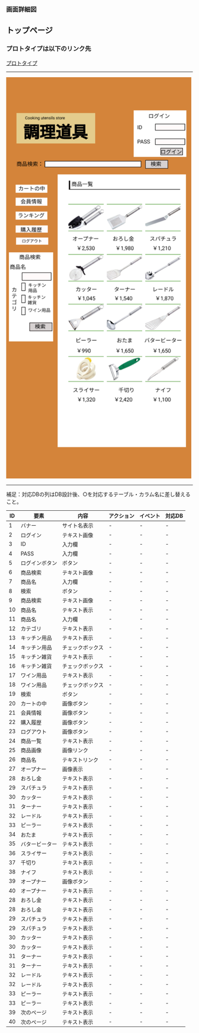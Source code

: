 ### 画面詳細図
## トップページ
### プロトタイプは以下のリンク先
[プロトタイプ](https://www.figma.com/file/Bbyoi3oY44HApNDN9uLFlB/cook?node-id=1%3A3)
*****
<img src="../img/トップページ (1).png" width="500">

*****
補足：対応DBの列はDB設計後、○を対応するテーブル・カラム名に差し替えること。

| ID | 要素 | 内容 | アクション | イベント | 対応DB |
|----|------|-----|------------|---------|-------|
|1   |バナー|サイト名表示|-      |-        |-      |
|2   |ログイン|テキスト画像|-    |-        |-      |
|3   |ID     |入力欄　　|-    |-        |-      |
|4   |PASS   |入力欄　　|-    |-        |-      |
|5   |ログインボタン|ボタン|-    |-        |-      |
|6   |商品検索|テキスト画像|-    |-        |-      |
|7   |商品名　|入力欄　　|-    |-        |-      |
|8   |検索　　|ボタン　　　|-    |-        |-      |
|9   |商品検索|テキスト画像|-    |-        |-      |
|10  |商品名　|テキスト表示|-    |-        |-      |
|11  |商品名　|入力欄　　|-    |-        |-      |
|12  |カテゴリ|テキスト表示|-    |-        |-      |
|13  |キッチン用品　|テキスト表示|-    |-        |-      |
|14  |キッチン用品　|チェックボックス|-    |-        |-      |
|15  |キッチン雑貨　|テキスト表示|-    |-        |-      |
|16  |キッチン雑貨　|チェックボックス|-    |-        |-      |
|17  |ワイン用品　|テキスト表示|-    |-        |-      |
|18  |ワイン用品　|チェックボックス|-    |-        |-      |
|19  |検索　　|ボタン　　　|-    |-        |-      |
|20  |カートの中|画像ボタン|-    |-        |-      |
|21  |会員情報|画像ボタン　|-    |-        |-      |
|22  |購入履歴|画像ボタン　|-    |-        |-      |
|23  |ログアウト|画像ボタン　|-    |-        |-      |
|24  |商品一覧|テキスト表示|-    |-        |-      |
|25  |商品画像|画像リンク　|-    |-        |-      |
|26  |商品名|テキストリンク|-    |-        |-      |
|27  |オープナー|画像表示　　|-    |-        |-      |
|28  |おろし金|テキスト表示　　|-    |-        |-      |
|29  |スパチュラ|テキスト表示　　|-    |-        |-      |
|30  |カッター|テキスト表示　　|-    |-        |-      |
|31  |ターナー|テキスト表示　　|-    |-        |-      |
|32  |レードル|テキスト表示　　|-    |-        |-      |
|33  |ピーラー|テキスト表示　　|-    |-        |-      |
|34  |おたま|テキスト表示　　|-    |-        |-      |
|35  |バタービーター|テキスト表示　　|-    |-        |-      |
|36  |スライサー|テキスト表示　　|-    |-        |-      |
|37  |千切り|テキスト表示　　|-    |-        |-      |
|38  |ナイフ|テキスト表示　　|-    |-        |-      |
|39  |オープナー|画像ボタン　　|-    |-        |-      |
|40  |オープナー|テキスト表示　　|-    |-        |-      |
|28  |おろし金|テキスト表示　　|-    |-        |-      |
|28  |おろし金|テキスト表示　　|-    |-        |-      |
|29  |スパチュラ|テキスト表示　　|-    |-        |-      |
|29  |スパチュラ|テキスト表示　　|-    |-        |-      |
|30  |カッター|テキスト表示　　|-    |-        |-      |
|30  |カッター|テキスト表示　　|-    |-        |-      |
|31  |ターナー|テキスト表示　　|-    |-        |-      |
|31  |ターナー|テキスト表示　　|-    |-        |-      |
|32  |レードル|テキスト表示　　|-    |-        |-      |
|32  |レードル|テキスト表示　　|-    |-        |-      |
|33  |ピーラー|テキスト表示　　|-    |-        |-      |
|33  |ピーラー|テキスト表示　　|-    |-        |-      |
|39  |次のページ|テキスト表示　　|-    |-        |-      |
|40  |次のページ|テキスト表示　　|-    |-        |-      |
